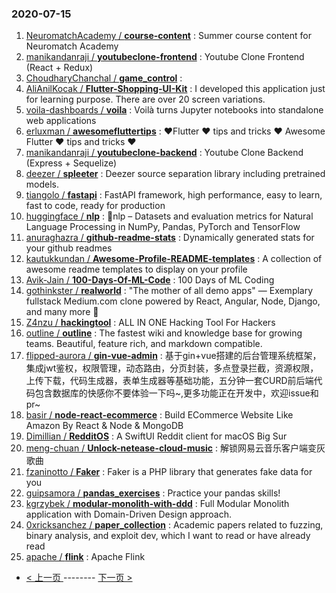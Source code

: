 ### 2020-07-15 
1. [
        NeuromatchAcademy /
**course-content**](https://github.com/NeuromatchAcademy/course-content) : Summer course content for Neuromatch Academy
1. [
        manikandanraji /
**youtubeclone-frontend**](https://github.com/manikandanraji/youtubeclone-frontend) : Youtube Clone Frontend (React + Redux)
1. [
        ChoudharyChanchal /
**game_control**](https://github.com/ChoudharyChanchal/game_control) : 
1. [
        AliAnilKocak /
**Flutter-Shopping-UI-Kit**](https://github.com/AliAnilKocak/Flutter-Shopping-UI-Kit) : I developed this application just for learning purpose. There are over 20 screen variations.
1. [
        voila-dashboards /
**voila**](https://github.com/voila-dashboards/voila) : Voilà turns Jupyter notebooks into standalone web applications
1. [
        erluxman /
**awesomefluttertips**](https://github.com/erluxman/awesomefluttertips) : ❤️Flutter ❤️ tips and tricks ❤️ Awesome Flutter ❤️ tips and tricks ❤️
1. [
        manikandanraji /
**youtubeclone-backend**](https://github.com/manikandanraji/youtubeclone-backend) : Youtube Clone Backend (Express + Sequelize)
1. [
        deezer /
**spleeter**](https://github.com/deezer/spleeter) : Deezer source separation library including pretrained models.
1. [
        tiangolo /
**fastapi**](https://github.com/tiangolo/fastapi) : FastAPI framework, high performance, easy to learn, fast to code, ready for production
1. [
        huggingface /
**nlp**](https://github.com/huggingface/nlp) : 🤗nlp – Datasets and evaluation metrics for Natural Language Processing in NumPy, Pandas, PyTorch and TensorFlow
1. [
        anuraghazra /
**github-readme-stats**](https://github.com/anuraghazra/github-readme-stats) : Dynamically generated stats for your github readmes
1. [
        kautukkundan /
**Awesome-Profile-README-templates**](https://github.com/kautukkundan/Awesome-Profile-README-templates) : A collection of awesome readme templates to display on your profile
1. [
        Avik-Jain /
**100-Days-Of-ML-Code**](https://github.com/Avik-Jain/100-Days-Of-ML-Code) : 100 Days of ML Coding
1. [
        gothinkster /
**realworld**](https://github.com/gothinkster/realworld) : "The mother of all demo apps" — Exemplary fullstack Medium.com clone powered by React, Angular, Node, Django, and many more 🏅
1. [
        Z4nzu /
**hackingtool**](https://github.com/Z4nzu/hackingtool) : ALL IN ONE Hacking Tool For Hackers
1. [
        outline /
**outline**](https://github.com/outline/outline) : The fastest wiki and knowledge base for growing teams. Beautiful, feature rich, and markdown compatible.
1. [
        flipped-aurora /
**gin-vue-admin**](https://github.com/flipped-aurora/gin-vue-admin) : 基于gin+vue搭建的后台管理系统框架，集成jwt鉴权，权限管理，动态路由，分页封装，多点登录拦截，资源权限，上传下载，代码生成器，表单生成器等基础功能，五分钟一套CURD前后端代码包含数据库的快感你不要体验一下吗~,更多功能正在开发中，欢迎issue和pr~
1. [
        basir /
**node-react-ecommerce**](https://github.com/basir/node-react-ecommerce) : Build ECommerce Website Like Amazon By React & Node & MongoDB
1. [
        Dimillian /
**RedditOS**](https://github.com/Dimillian/RedditOS) : A SwiftUI Reddit client for macOS Big Sur
1. [
        meng-chuan /
**Unlock-netease-cloud-music**](https://github.com/meng-chuan/Unlock-netease-cloud-music) : 解锁网易云音乐客户端变灰歌曲
1. [
        fzaninotto /
**Faker**](https://github.com/fzaninotto/Faker) : Faker is a PHP library that generates fake data for you
1. [
        guipsamora /
**pandas_exercises**](https://github.com/guipsamora/pandas_exercises) : Practice your pandas skills!
1. [
        kgrzybek /
**modular-monolith-with-ddd**](https://github.com/kgrzybek/modular-monolith-with-ddd) : Full Modular Monolith application with Domain-Driven Design approach.
1. [
        0xricksanchez /
**paper_collection**](https://github.com/0xricksanchez/paper_collection) : Academic papers related to fuzzing, binary analysis, and exploit dev, which I want to read or have already read
1. [
        apache /
**flink**](https://github.com/apache/flink) : Apache Flink 

- [ < 上一页 ](https://github.com/able8/github-trending-daily-record/blob/master/2020-07-14.md) -------- [ 下一页 > ](https://github.com/able8/github-trending-daily-record/blob/master/2020-07-16.md)